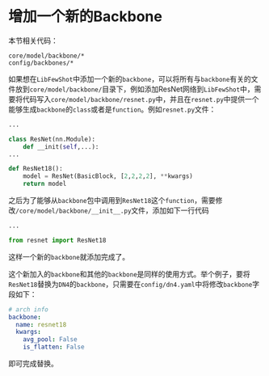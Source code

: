 # 增加一个新的Backbone

本节相关代码：
```
core/model/backbone/*
config/backbones/*
```

如果想在`LibFewShot`中添加一个新的`backbone`，可以将所有与`backbone`有关的文件放到`core/model/backbone/`目录下，例如添加ResNet网络到`LibFewShot`中，需要将代码写入`core/model/backbone/resnet.py`中，并且在`resnet.py`中提供一个能够生成`backbone`的`class`或者是`function`。例如`resnet.py`文件：

```python
...

class ResNet(nn.Module):
	def __init(self,...):
...

def ResNet18():
	model = ResNet(BasicBlock, [2,2,2,2], **kwargs)
	return model
```

之后为了能够从`backbone`包中调用到`ResNet18`这个`function`，需要修改`/core/model/backbone/__init__.py`文件，添加如下一行代码

```python
...

from resnet import ResNet18
```

这样一个新的`backbone`就添加完成了。

这个新加入的`backbone`和其他的`backbone`是同样的使用方式。举个例子，要将`ResNet18`替换为`DN4`的`backbone`，只需要在`config/dn4.yaml`中将修改`backbone`字段如下：

```yaml
# arch info
backbone:
  name: resnet18
  kwargs:
    avg_pool: False
    is_flatten: False
```

即可完成替换。
